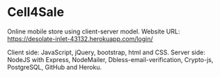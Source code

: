 # Cell4Sale
Online mobile store using client-server model.
Website URL: https://desolate-inlet-43132.herokuapp.com/login/

Client side: JavaScript, jQuery, bootstrap, html and CSS.
Server side: NodeJS with Express, NodeMailer, Dbless-email-verification, Crypto-js, PostgreSQL, GitHub and Heroku.



